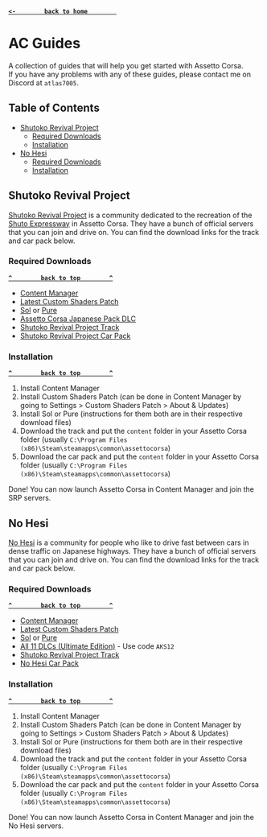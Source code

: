 **[`<-        back to home        `](README.md)**
# AC Guides
A collection of guides that will help you get started with Assetto Corsa.  
If you have any problems with any of these guides, please contact me on Discord at `atlas7005`.

## Table of Contents
- [Shutoko Revival Project](#shutoko-revival-project)
  - [Required Downloads](#required-downloads)
  - [Installation](#installation)
- [No Hesi](#no-hesi)
  - [Required Downloads](#required-downloads-1)
  - [Installation](#installation-1)

## Shutoko Revival Project
[Shutoko Revival Project](https://discord.gg/shutokorevivalproject) is a community dedicated to the recreation of the [Shuto Expressway](https://en.wikipedia.org/wiki/Shuto_Expressway) in Assetto Corsa. They have a bunch of official servers that you can join and drive on. You can find the download links for the track and car pack below.
### Required Downloads
**[`^        back to top        ^`](#ac-guides)**
- [Content Manager](https://github.com/gro-ove/actools/releases/latest/download/Content.Manager.zip)
- [Latest Custom Shaders Patch](https://acstuff.ru/patch/)
- [Sol](https://www.racedepartment.com/downloads/sol.24914/) or [Pure](https://www.patreon.com/peterboese)
- [Assetto Corsa Japanese Pack DLC](https://store.steampowered.com/app/467980/Assetto_corsa__Japanese_Pack/)
- [Shutoko Revival Project Track](https://mega.nz/file/siIBBKzY#NLQoj4EKpC4atf8KDJ_KEl3uSnHWpQlR5fOb6vbc9k4)
- [Shutoko Revival Project Car Pack](https://files.shutokorevivalproject.com/SRP_Car_Pack_3.2+Traffic_Cars_1.21.7z)

### Installation
**[`^        back to top        ^`](#ac-guides)**
1. Install Content Manager
2. Install Custom Shaders Patch (can be done in Content Manager by going to Settings > Custom Shaders Patch > About & Updates)
3. Install Sol or Pure (instructions for them both are in their respective download files)
4. Download the track and put the `content` folder in your Assetto Corsa folder (usually `C:\Program Files (x86)\Steam\steamapps\common\assettocorsa`)
5. Download the car pack and put the `content` folder in your Assetto Corsa folder (usually `C:\Program Files (x86)\Steam\steamapps\common\assettocorsa`)

Done! You can now launch Assetto Corsa in Content Manager and join the SRP servers.

## No Hesi
[No Hesi](https://discord.gg/nohesitation) is a community for people who like to drive fast between cars in dense traffic on Japanese highways. They have a bunch of official servers that you can join and drive on. You can find the download links for the track and car pack below.
### Required Downloads
**[`^        back to top        ^`](#ac-guides)**
- [Content Manager](https://github.com/gro-ove/actools/releases/latest/download/Content.Manager.zip)
- [Latest Custom Shaders Patch](https://acstuff.ru/patch/)
- [Sol](https://www.racedepartment.com/downloads/sol.24914/) or [Pure](https://www.patreon.com/peterboese)
- [All 11 DLCs (Ultimate Edition)](https://www.kinguin.net/category/49711/assetto-corsa-ultimate-edition-steam-cd-key) - Use code `AKS12`
- [Shutoko Revival Project Track](https://mega.nz/file/siIBBKzY#NLQoj4EKpC4atf8KDJ_KEl3uSnHWpQlR5fOb6vbc9k4)
- [No Hesi Car Pack](https://gofile.io/d/ikRT8A)

### Installation
**[`^        back to top        ^`](#ac-guides)**
1. Install Content Manager
2. Install Custom Shaders Patch (can be done in Content Manager by going to Settings > Custom Shaders Patch > About & Updates)
3. Install Sol or Pure (instructions for them both are in their respective download files)
4. Download the track and put the `content` folder in your Assetto Corsa folder (usually `C:\Program Files (x86)\Steam\steamapps\common\assettocorsa`)
5. Download the car pack and put the `content` folder in your Assetto Corsa folder (usually `C:\Program Files (x86)\Steam\steamapps\common\assettocorsa`)

Done! You can now launch Assetto Corsa in Content Manager and join the No Hesi servers.